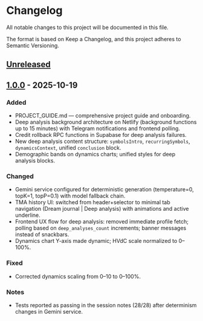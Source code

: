 # Changelog

All notable changes to this project will be documented in this file.

The format is based on Keep a Changelog, and this project adheres to Semantic Versioning.

## [Unreleased]

## [1.0.0] - 2025-10-19

### Added
- PROJECT_GUIDE.md — comprehensive project guide and onboarding.
- Deep analysis background architecture on Netlify (background functions up to 15 minutes) with Telegram notifications and frontend polling.
- Credit rollback RPC functions in Supabase for deep analysis failures.
- New deep analysis content structure: `symbolsIntro`, `recurringSymbols`, `dynamicsContext`, unified `conclusion` block.
- Demographic bands on dynamics charts; unified styles for deep analysis blocks.

### Changed
- Gemini service configured for deterministic generation (temperature=0, topK=1, topP=0.1) with model fallback chain.
- TMA history UI: switched from header+selector to minimal tab navigation (Dream journal | Deep analysis) with animations and active underline.
- Frontend UX flow for deep analysis: removed immediate profile fetch; polling based on `deep_analyses_count` increments; banner messages instead of snackbars.
- Dynamics chart Y-axis made dynamic; HVdC scale normalized to 0–100%.

### Fixed
- Corrected dynamics scaling from 0–10 to 0–100%.

### Notes
- Tests reported as passing in the session notes (28/28) after determinism changes in Gemini service.

[Unreleased]: https://github.com/zhigulingo/dream-analyzer/compare/v1.0.0...HEAD
[1.0.0]: https://github.com/zhigulingo/dream-analyzer/releases/tag/v1.0.0
